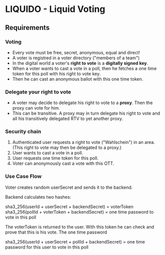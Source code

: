# LIQUIDO - Liquid Voting



## Requirements

### Voting

 - Every vote must be free, secret, anonymous, equal and direct!
 - A voter is registred in a voter directory ("members of a team")
 - In the digital world a voter's **right to vote** is a **digitally signed key**.
 - When a voter wants to cast a vote in a poll, then he fetches a one time token for this poll with his right to vote key.  
 - Then he can cast an anonymous ballot with this one time token.

### Delegate your right to vote

 - A voter may decide to delegate his right to vote to a **proxy**. Then the proxy can vote for him.
 - This can be transitive. A proxy may in turn delegate his right to vote and all his transitively delegated RTV to yet another proxy.


### Security chain

 1. Authenticated user requests a right to vote ("Wahlschein") in an area.
    (This right to vote may then be delegated to a proxy.)
 2. User wants to cast a vote in a poll.
 3. User requests one time token for this poll.
 4. Voter can anonymously cast a vote with this OTT.


### Use Case Flow

Voter creates random userSecret and sends it to the backend.

Backend calculates two hashes:

sha3_256(userId + userSecret + backendSecret) = voterToken       
sha3_256(pollId + voterToken + backendSecret) = one time password to vote in this poll

The voterToken is returned to the user. With this token he can check and prove that this is his vote.
The one time password


sha3_256(userId + userSecret + pollId + backendSecret) = one time password for this user to vote in this poll